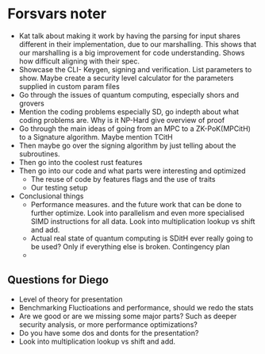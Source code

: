 # Forsvars noter

- Kat talk about making it work by having the parsing for input shares different in their implementation, due to our marshalling. This shows that our marshalling is a big improvement for code understanding. Shows how difficult aligning with their spec.
- Showcase the CLI- Keygen, signing and verification. List parameters to show. Maybe create a security level calculator for the parameters supplied in custom param files
- Go through the issues of quantum computing, especially shors and grovers
- Mention the coding problems especially SD, go indepth about what coding problems are. Why is it NP-Hard give overview of proof
- Go through the main ideas of going from an MPC to a ZK-PoK(MPCitH) to a Signature algorithm. Maybe mention TCitH
- Then maybe go over the signing algorithm by just telling about the subroutines.
- Then go into the coolest rust features
- Then go into our code and what parts were interesting and optimized
  - The reuse of code by features flags and the use of traits
  - Our testing setup
- Conclusional things
  - Performance measures. and the future work that can be done to further optimize. Look into parallelism and even more specialised SIMD instructions for all data. Look into multiplication lookup vs shift and add.
  - Actual real state of quantum computing is SDitH ever really going to be used? Only if everything else is broken. Contingency plan
  -

## Questions for Diego

- Level of theory for presentation
- Benchmarking Fluctioations and performance, should we redo the stats
- Are we good or are we missing some major parts? Such as deeper security analysis, or more performance optimizations?
- Do you have some dos and donts for the presentation?
- Look into multiplication lookup vs shift and add.

